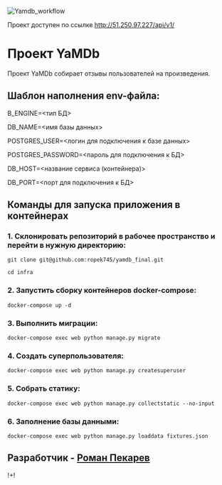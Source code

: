 ![Yamdb_workflow](https://github.com/ropek745/yamdb_final/actions/workflows/yamdb_workflow.yml/badge.svg)

Проект доступен по ссылке http://51.250.97.227/api/v1/

Проект YaMDb
========================================================
Проект YaMDb собирает отзывы пользователей на произведения.
## Шаблон наполнения env-файла:
B_ENGINE=<тип БД>

DB_NAME=<имя базы данных>

POSTGRES_USER=<логин для подключения к базе данных>

POSTGRES_PASSWORD=<пароль для подключения к БД>

DB_HOST=<название сервиса (контейнера)>

DB_PORT=<порт для подключения к БД>
## Команды для запуска приложения в контейнерах ##
### 1. Склонировать репозиторий в рабочее пространство и перейти в нужную директорию: ###
```
git clone git@github.com:ropek745/yamdb_final.git
```
```
cd infra
```
### 2. Запустить сборку контейнеров docker-compose: ###
```
docker-compose up -d
```
### 3. Выполнить миграции: ###
```
docker-compose exec web python manage.py migrate
```
### 4. Создать суперпользователя: ###
```
docker-compose exec web python manage.py createsuperuser
```
### 5. Собрать статику: ###
```
docker-compose exec web python manage.py collectstatic --no-input
```
### 6. Заполнение базы данными: ###
```
docker-compose exec web python manage.py loaddata fixtures.json 
```

## Разработчик - [Роман Пекарев](https://github.com/ropek745) ##
!+!
